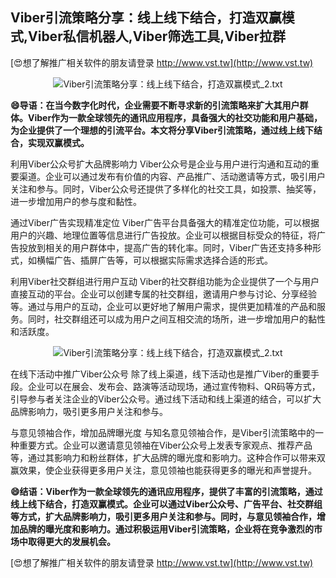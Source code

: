 ## **Viber引流策略分享：线上线下结合，打造双赢模式,Viber私信机器人,Viber筛选工具,Viber拉群**

[😍想了解推广相关软件的朋友请登录 http://www.vst.tw](http://www.vst.tw)

 <center><img src="https://vst.tw/MP4/tuiguang/png/2.png" alt="Viber引流策略分享：线上线下结合，打造双赢模式_2.txt"></center>

**😄导语：在当今数字化时代，企业需要不断寻求新的引流策略来扩大其用户群体。Viber作为一款全球领先的通讯应用程序，具备强大的社交功能和用户基础，为企业提供了一个理想的引流平台。本文将分享Viber引流策略，通过线上线下结合，实现双赢模式。**

利用Viber公众号扩大品牌影响力
Viber公众号是企业与用户进行沟通和互动的重要渠道。企业可以通过发布有价值的内容、产品推广、活动邀请等方式，吸引用户关注和参与。同时，Viber公众号还提供了多样化的社交工具，如投票、抽奖等，进一步增加用户的参与度和黏性。

通过Viber广告实现精准定位
Viber广告平台具备强大的精准定位功能，可以根据用户的兴趣、地理位置等信息进行广告投放。企业可以根据目标受众的特征，将广告投放到相关的用户群体中，提高广告的转化率。同时，Viber广告还支持多种形式，如横幅广告、插屏广告等，可以根据实际需求选择合适的形式。

利用Viber社交群组进行用户互动
Viber的社交群组功能为企业提供了一个与用户直接互动的平台。企业可以创建专属的社交群组，邀请用户参与讨论、分享经验等。通过与用户的互动，企业可以更好地了解用户需求，提供更加精准的产品和服务。同时，社交群组还可以成为用户之间互相交流的场所，进一步增加用户的黏性和活跃度。

 <center><img src="https://vst.tw/MP4/tuiguang/png/2.png" alt="Viber引流策略分享：线上线下结合，打造双赢模式_2.txt"></center>

在线下活动中推广Viber公众号
除了线上渠道，线下活动也是推广Viber的重要手段。企业可以在展会、发布会、路演等活动现场，通过宣传物料、QR码等方式，引导参与者关注企业的Viber公众号。通过线下活动和线上渠道的结合，可以扩大品牌影响力，吸引更多用户关注和参与。

与意见领袖合作，增加品牌曝光度
与知名意见领袖合作，是Viber引流策略中的一种重要方式。企业可以邀请意见领袖在Viber公众号上发表专家观点、推荐产品等，通过其影响力和粉丝群体，扩大品牌的曝光度和影响力。这种合作可以带来双赢效果，使企业获得更多用户关注，意见领袖也能获得更多的曝光和声誉提升。

**😄结语：Viber作为一款全球领先的通讯应用程序，提供了丰富的引流策略，通过线上线下结合，打造双赢模式。企业可以通过Viber公众号、广告平台、社交群组等方式，扩大品牌影响力，吸引更多用户关注和参与。同时，与意见领袖合作，增加品牌的曝光度和影响力。通过积极运用Viber引流策略，企业将在竞争激烈的市场中取得更大的发展机会。**

[😍想了解推广相关软件的朋友请登录 http://www.vst.tw](http://www.vst.tw)




